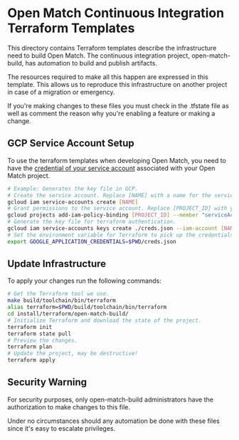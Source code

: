# Open Match Continuous Integration Terraform Templates

This directory contains Terraform templates describe the infrastructure need to
build Open Match. The continuous integration project, open-match-build, has
automation to build and publish artifacts.

The resources required to make all this happen are expressed in this template.
This allows us to reproduce this infrastructure on another project in case of
a migration or emergency.

If you're making changes to these files you must check in the .tfstate file as
well as comment the reason why you're enabling a feature or making a change.

## GCP Service Account Setup
To use the terraform templates when developing Open Match, you need to have the [credential of your service account](https://registry.terraform.io/providers/hashicorp/google/latest/docs/resources/google_service_account) associated with your Open Match project.

```bash
# Example: Generates the key file in GCP.
# Create the service account. Replace [NAME] with a name for the service account.
gcloud iam service-accounts create [NAME]
# Grant permissions to the service account. Replace [PROJECT_ID] with your Open Match project ID.
gcloud projects add-iam-policy-binding [PROJECT_ID] --member "serviceAccount:[NAME]@[PROJECT_ID].iam.gserviceaccount.com" --role "roles/owner"
# Generate the key file for terraform authentication.
gcloud iam service-accounts keys create ./creds.json --iam-account [NAME]@[PROJECT_ID].iam.gserviceaccount.com
# Set the environment variable for Terraform to pick up the credentials.
export GOOGLE_APPLICATION_CREDENTIALS=$PWD/creds.json
```


## Update Infrastructure

To apply your changes run the following commands:

```bash
# Get the Terraform tool we use.
make build/toolchain/bin/terraform
alias terraform=$PWD/build/toolchain/bin/terraform
cd install/terraform/open-match-build/
# Initialize Terraform and download the state of the project.
terraform init
terraform state pull
# Preview the changes.
terraform plan
# Update the project, may be destructive!
terraform apply
```

## Security Warning
For security purposes, only open-match-build administrators have the
authorization to make changes to this file.

Under no circumstances should any automation be done with these files since
it's easy to escalate privileges.
